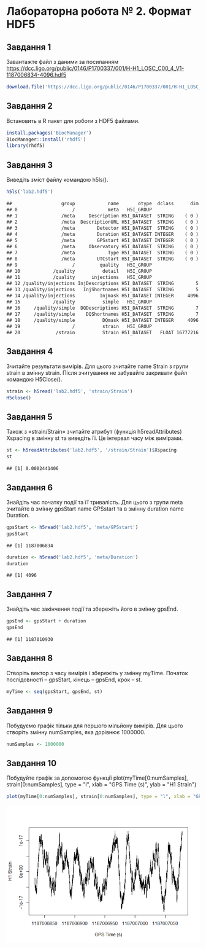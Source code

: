 Лабораторна робота № 2. Формат HDF5
================

Завдання 1
----------

Завантажте файл з даними за посиланням <https://dcc.ligo.org/public/0146/P1700337/001/H-H1_LOSC_C00_4_V1-1187006834-4096.hdf5>

``` r
download.file('https://dcc.ligo.org/public/0146/P1700337/001/H-H1_LOSC_C00_4_V1-1187006834-4096.hdf5', destfile='lab2.hdf5', 'auto', TRUE, 'wb');
```

Завдання 2
----------

Встановить в R пакет для роботи з HDF5 файлами.

``` r
install.packages('BiocManager')
BiocManager::install('rhdf5')
library(rhdf5)
```

Завдання 3
----------

Виведіть зміст файлу командою h5ls().

``` r
h5ls('lab2.hdf5')
```

    ##                  group            name       otype  dclass      dim
    ## 0                    /            meta   H5I_GROUP                 
    ## 1                /meta     Description H5I_DATASET  STRING    ( 0 )
    ## 2                /meta  DescriptionURL H5I_DATASET  STRING    ( 0 )
    ## 3                /meta        Detector H5I_DATASET  STRING    ( 0 )
    ## 4                /meta        Duration H5I_DATASET INTEGER    ( 0 )
    ## 5                /meta        GPSstart H5I_DATASET INTEGER    ( 0 )
    ## 6                /meta     Observatory H5I_DATASET  STRING    ( 0 )
    ## 7                /meta            Type H5I_DATASET  STRING    ( 0 )
    ## 8                /meta        UTCstart H5I_DATASET  STRING    ( 0 )
    ## 9                    /         quality   H5I_GROUP                 
    ## 10            /quality          detail   H5I_GROUP                 
    ## 11            /quality      injections   H5I_GROUP                 
    ## 12 /quality/injections InjDescriptions H5I_DATASET  STRING        5
    ## 13 /quality/injections   InjShortnames H5I_DATASET  STRING        5
    ## 14 /quality/injections         Injmask H5I_DATASET INTEGER     4096
    ## 15            /quality          simple   H5I_GROUP                 
    ## 16     /quality/simple  DQDescriptions H5I_DATASET  STRING        7
    ## 17     /quality/simple    DQShortnames H5I_DATASET  STRING        7
    ## 18     /quality/simple          DQmask H5I_DATASET INTEGER     4096
    ## 19                   /          strain   H5I_GROUP                 
    ## 20             /strain          Strain H5I_DATASET   FLOAT 16777216

Завдання 4
----------

Зчитайте результати вимірів. Для цього зчитайте name Strain з групи strain в змінну strain. Після зчитування не забувайте закривати файл командою H5Close().

``` r
strain <- h5read('lab2.hdf5', 'strain/Strain')
H5close()
```

Завдання 5
----------

Також з «strain/Strain» зчитайте атрибут (функція h5readAttributes) Xspacing в змінну st та виведіть її. Це інтервал часу між вимірами.

``` r
st <- h5readAttributes('lab2.hdf5', '/strain/Strain')$Xspacing
st
```

    ## [1] 0.0002441406

Завдання 6
----------

Знайдіть час початку події та її тривалість. Для цього з групи meta зчитайте в змінну gpsStart name GPSstart та в змінну duration name Duration.

``` r
gpsStart <- h5read('lab2.hdf5', 'meta/GPSstart')
gpsStart
```

    ## [1] 1187006834

``` r
duration <- h5read('lab2.hdf5', 'meta/Duration')
duration
```

    ## [1] 4096

Завдання 7
----------

Знайдіть час закінчення події та збережіть його в змінну gpsEnd.

``` r
gpsEnd <- gpsStart + duration
gpsEnd
```

    ## [1] 1187010930

Завдання 8
----------

Створіть вектор з часу вимірів і збережіть у змінну myTime. Початок послідовності – gpsStart, кінець – gpsEnd, крок – st.

``` r
myTime <- seq(gpsStart, gpsEnd, st)
```

Завдання 9
----------

Побудуємо графік тільки для першого мільйону вимірів. Для цього створіть змінну numSamples, яка дорівнює 1000000.

``` r
numSamples <- 1000000
```

Завдання 10
-----------

Побудуйте графік за допомогою функції plot(myTime\[0:numSamples\], strain\[0:numSamples\], type = "l", xlab = "GPS Time (s)", ylab = "H1 Strain")

``` r
plot(myTime[0:numSamples], strain[0:numSamples], type = "l", xlab = "GPS Time (s)", ylab = "H1 Strain")
```

![](Lab2_files/figure-markdown_github/unnamed-chunk-10-1.png)

